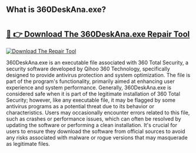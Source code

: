 ## What is 360DeskAna.exe? 

# <h2><a href="https://exedetect.com/download.php?360DeskAna.exe">🔗 👉 Download The 360DeskAna.exe Repair Tool</a></h2>

[![Download The Repair Tool](https://exedetect.com/download-button.jpg)](https://exedetect.com/download.php?360DeskAna.exe)

360DeskAna.exe is an executable file associated with 360 Total Security, a security software developed by Qihoo 360 Technology, specifically designed to provide antivirus protection and system optimization. The file is part of the program's functionality, primarily aimed at enhancing user experience and system performance. Generally, 360DeskAna.exe is considered safe when it is part of the legitimate installation of 360 Total Security; however, like any executable file, it may be flagged by some antivirus programs as a potential threat due to its behavior or characteristics. Users may occasionally encounter errors related to this file, such as crashes or performance issues, which can often be resolved by updating the software or performing a clean installation. It's crucial for users to ensure they download the software from official sources to avoid any risks associated with malware or rogue versions that may masquerade as legitimate files.